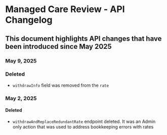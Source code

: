 # Managed Care Review - API Changelog
## This document highlights API changes that have been introduced since May 2025

### May 9, 2025
### Deleted
- `withdrawInfo` field was removed from the `rate`

### May 2, 2025
#### Deleted
- `withdrawAndReplaceRedundantRate` endpoint deleted. It was an Admin only action that was used to address bookkeeping errors with rates